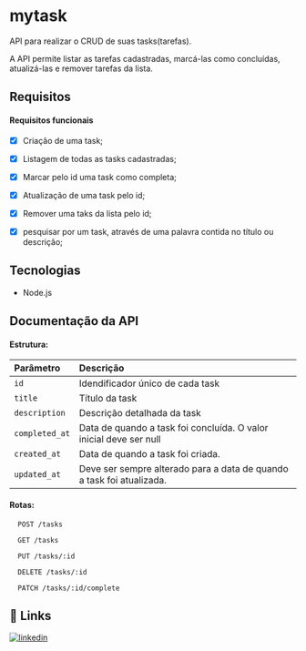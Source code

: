 
# mytask

 API para realizar o CRUD de suas tasks(tarefas).

A API permite listar as tarefas cadastradas, marcá-las como concluídas, atualizá-las e remover tarefas da lista.

## Requisitos

#### Requisitos funcionais
- [x] Criação de uma task;
- [x] Listagem de todas as tasks cadastradas;
- [x] Marcar pelo id uma task como completa;
- [x] Atualização de uma task pelo id;
- [x] Remover uma taks da lista pelo id;
- [x] pesquisar por um task, através de uma palavra contida no título ou descrição;



## Tecnologias
- Node.js

## Documentação da API

#### Estrutura:

| Parâmetro   | Descrição                                   |
| :---------- | :------------------------------------------ |
| `id`      |  Idendificador único de cada task |
| `title`      |  Título da task |
| `description`      | Descrição detalhada da task |
| `completed_at`      |  Data de quando a task foi concluída. O valor inicial deve ser null |
| `created_at `      |   Data de quando a task foi criada. |
| `updated_at  `      |   Deve ser sempre alterado para a data de quando a task foi atualizada.

#### Rotas:

```http
  POST /tasks
```
```http
  GET /tasks
```
```http
  PUT /tasks/:id
```
```http
  DELETE /tasks/:id
```
```http
  PATCH /tasks/:id/complete
```



## 🔗 Links
[![linkedin](https://img.shields.io/badge/linkedin-0A66C2?style=for-the-badge&logo=linkedin&logoColor=white)](https://www.linkedin.com/in/guilherme-lucas-63539a2a8/)


